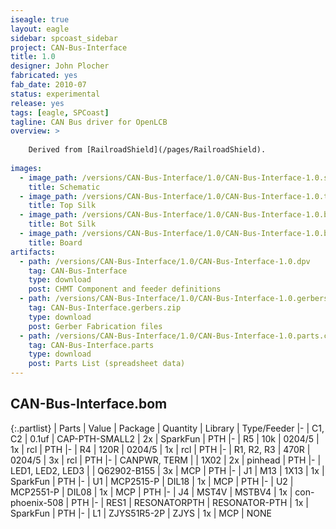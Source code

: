 ```yaml
---
iseagle: true
layout: eagle
sidebar: spcoast_sidebar
project: CAN-Bus-Interface
title: 1.0
designer: John Plocher
fabricated: yes
fab_date: 2010-07
status: experimental
release: yes
tags: [eagle, SPCoast]
tagline: CAN Bus driver for OpenLCB
overview: >
    
    Derived from [RailroadShield](/pages/RailroadShield).
    
images:
  - image_path: /versions/CAN-Bus-Interface/1.0/CAN-Bus-Interface-1.0.sch.png
    title: Schematic
  - image_path: /versions/CAN-Bus-Interface/1.0/CAN-Bus-Interface-1.0.top.brd.png
    title: Top Silk
  - image_path: /versions/CAN-Bus-Interface/1.0/CAN-Bus-Interface-1.0.bot.brd.png
    title: Bot Silk
  - image_path: /versions/CAN-Bus-Interface/1.0/CAN-Bus-Interface-1.0.brd.png
    title: Board
artifacts:
  - path: /versions/CAN-Bus-Interface/1.0/CAN-Bus-Interface-1.0.dpv
    tag: CAN-Bus-Interface
    type: download
    post: CHMT Component and feeder definitions
  - path: /versions/CAN-Bus-Interface/1.0/CAN-Bus-Interface-1.0.gerbers.zip
    tag: CAN-Bus-Interface.gerbers.zip
    type: download
    post: Gerber Fabrication files
  - path: /versions/CAN-Bus-Interface/1.0/CAN-Bus-Interface-1.0.parts.csv
    tag: CAN-Bus-Interface.parts
    type: download
    post: Parts List (spreadsheet data)
---
```


## CAN-Bus-Interface.bom

{:.partlist}
| Parts | Value | Package | Quantity | Library | Type/Feeder
|-
| C1, C2 | 0.1uf | CAP-PTH-SMALL2 | 2x | SparkFun | PTH
|-
| R5 | 10k | 0204/5 | 1x | rcl | PTH
|-
| R4 | 120R | 0204/5 | 1x | rcl | PTH
|-
| R1, R2, R3 | 470R | 0204/5 | 3x | rcl | PTH
|-
| CANPWR, TERM |  | 1X02 | 2x | pinhead | PTH
|-
| LED1, LED2, LED3 |  | Q62902-B155 | 3x | MCP | PTH
|-
| J1 | M13 | 1X13 | 1x | SparkFun | PTH
|-
| U1 | MCP2515-P | DIL18 | 1x | MCP | PTH
|-
| U2 | MCP2551-P | DIL08 | 1x | MCP | PTH
|-
| J4 | MST4V | MSTBV4 | 1x | con-phoenix-508 | PTH
|-
| RES1 | RESONATORPTH | RESONATOR-PTH | 1x | SparkFun | PTH
|-
| L1 | ZJYS51R5-2P | ZJYS | 1x | MCP | NONE

